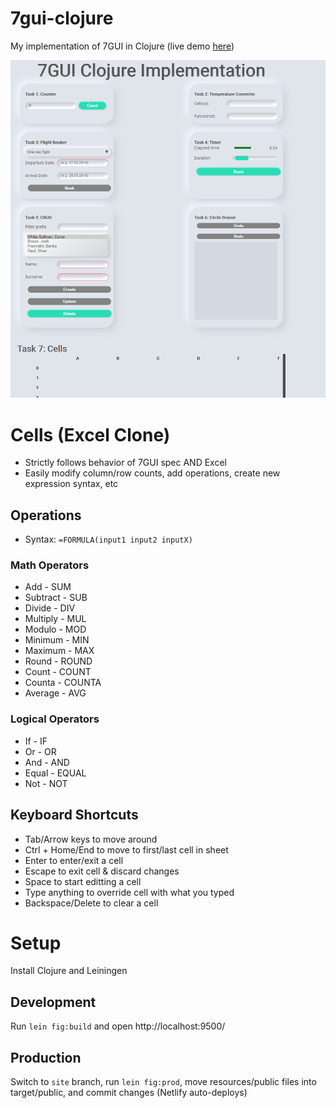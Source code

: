 # 7gui-clojure

My implementation of 7GUI in Clojure (live demo [here](https://7gui-reagent-components.netlify.app/))

![Site screenshot](./resources/site-screenshot.png)

# Cells (Excel Clone)

- Strictly follows behavior of 7GUI spec AND Excel
- Easily modify column/row counts, add operations, create new expression syntax, etc

## Operations

- Syntax: `=FORMULA(input1 input2 inputX)`

### Math Operators
- Add - SUM
- Subtract - SUB
- Divide - DIV
- Multiply - MUL
- Modulo - MOD
- Minimum - MIN
- Maximum - MAX
- Round - ROUND
- Count - COUNT
- Counta - COUNTA
- Average - AVG

### Logical Operators
- If - IF
- Or - OR
- And - AND
- Equal - EQUAL
- Not - NOT

## Keyboard Shortcuts
- Tab/Arrow keys to move around
- Ctrl + Home/End to move to first/last cell in sheet
- Enter to enter/exit a cell
- Escape to exit cell & discard changes
- Space to start editting a cell
- Type anything to override cell with what you typed
- Backspace/Delete to clear a cell

# Setup

Install Clojure and Leiningen

## Development
Run `lein fig:build` and open http://localhost:9500/

## Production
Switch to `site` branch, run `lein fig:prod`,  move resources/public files into target/public, and commit changes (Netlify auto-deploys)
